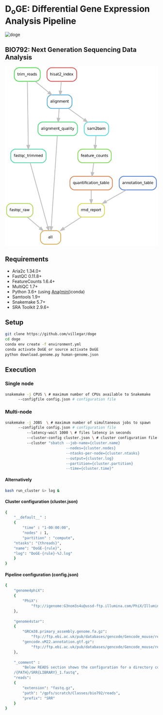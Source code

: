 # D<sub>o</sub>GE: Differential Gene Expression Analysis Pipeline
![doge](http://pixelartmaker.com/art/13d23ac43116c0c.png)
 
## BIO792: Next Generation Sequencing Data Analysis
![Rule Graph](images/rule-graph.png?raw=true "Rule Graph")

## Requirements
-	Aria2c 1.34.0+
-	FastQC 0.11.8+
-	FeatureCounts 1.6.4+
-	MultiQC 1.7+
-	Python 3.6+ (using [Ana](https://anaconda.org)([mini](https://docs.conda.io/en/latest/miniconda.html))conda)
-	Samtools 1.9+
-	Snakemake 5.7+
-	SRA Toolkit 2.9.6+

## Setup
```bash
git clone https://github.com/villegar/doge
cd doge
conda env create -f environment.yml
conda activate DoGE or source activate DoGE
python download.genome.py human-genome.json
```

## Execution
### Single node
```bash
snakemake -j CPUS \ # maximum number of CPUs available to Snakemake
	  --configfile config.json # configuration file
```

### Multi-node
```bash
snakemake -j JOBS  \ # maximum number of simultaneous jobs to spawn
	  --configfile config.json # configuration file
          --latency-wait 1000 \ # files latency in seconds
          --cluster-config cluster.json \ # cluster configuration file
          --cluster "sbatch --job-name={cluster.name} 
                            --nodes={cluster.nodes} 
                            --ntasks-per-node={cluster.ntasks} 
                            --output={cluster.log} 
                            --partition={cluster.partition} 
                            --time={cluster.time}"
```
#### Alternatively
```bash
bash run_cluster &> log &
```

#### Cluster configuration (cluster.json)
```bash
{
    "__default__" :
    {
        "time" : "1-00:00:00",
        "nodes" : 1,
        "partition" : "compute",
	"ntasks": "{threads}",
	"name": "DoGE-{rule}",
	"log": "DoGE-{rule}-%J.log"
    }
}
```

#### Pipeline configuration (config.json)
```bash
{
    "genome4phiX":
    {
        "PhiX": 
            "ftp://igenome:G3nom3s4u@ussd-ftp.illumina.com/PhiX/Illumina/RTA/PhiX_Illumina_RTA.tar.gz"
    },

    "genome4star":
    {
        "GRCm38.primary_assembly.genome.fa.gz": 
            "ftp://ftp.ebi.ac.uk/pub/databases/gencode/Gencode_mouse/release_M22/GRCm38.primary_assembly.genome.fa.gz",
        "gencode.vM22.annotation.gtf.gz": 
            "ftp://ftp.ebi.ac.uk/pub/databases/gencode/Gencode_mouse/release_M22/gencode.vM22.annotation.gtf.gz"
    },

    "_comment" :
        "Below READS section shows the configuration for a directory containing reads in the format:
	/{PATH}/SRR{LIBRARY}_1.fastq",
    "reads":
    {
        "extension": "fastq.gz",
        "path": "/gpfs/scratch/Classes/bio792/reads",
        "prefix": "SRR"
    }
}
```
